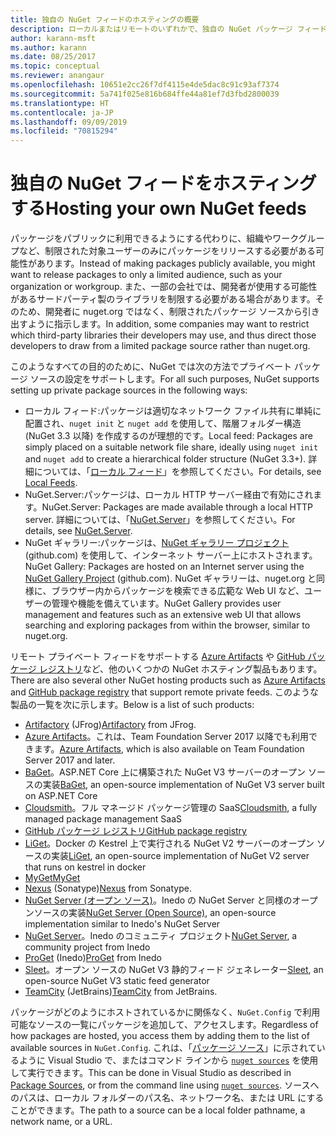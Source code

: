 ```yaml
---
title: 独自の NuGet フィードのホスティングの概要
description: ローカルまたはリモートのいずれかで、独自の NuGet パッケージ フィードまたはギャラリーをホスティングするためにオープンにされている概要です。
author: karann-msft
ms.author: karann
ms.date: 08/25/2017
ms.topic: conceptual
ms.reviewer: anangaur
ms.openlocfilehash: 10651e2cc26f7df4115e4de5dac8c91c93af7374
ms.sourcegitcommit: 5a741f025e816b684ffe44a81ef7d3fbd2800039
ms.translationtype: HT
ms.contentlocale: ja-JP
ms.lasthandoff: 09/09/2019
ms.locfileid: "70815294"
---
```

# <a name="hosting-your-own-nuget-feeds"></a><span data-ttu-id="98de1-103">独自の NuGet フィードをホスティングする</span><span class="sxs-lookup"><span data-stu-id="98de1-103">Hosting your own NuGet feeds</span></span>

<span data-ttu-id="98de1-104">パッケージをパブリックに利用できるようにする代わりに、組織やワークグループなど、制限された対象ユーザーのみにパッケージをリリースする必要がある可能性があります。</span><span class="sxs-lookup"><span data-stu-id="98de1-104">Instead of making packages publicly available, you might want to release packages to only a limited audience, such as your organization or workgroup.</span></span> <span data-ttu-id="98de1-105">また、一部の会社では、開発者が使用する可能性があるサードパーティ製のライブラリを制限する必要がある場合があります。そのため、開発者に nuget.org ではなく、制限されたパッケージ ソースから引き出すように指示します。</span><span class="sxs-lookup"><span data-stu-id="98de1-105">In addition, some companies may want to restrict which third-party libraries their developers may use, and thus direct those developers to draw from a limited package source rather than nuget.org.</span></span>

<span data-ttu-id="98de1-106">このようなすべての目的のために、NuGet では次の方法でプライベート パッケージ ソースの設定をサポートします。</span><span class="sxs-lookup"><span data-stu-id="98de1-106">For all such purposes, NuGet supports setting up private package sources in the following ways:</span></span>

- <span data-ttu-id="98de1-107">ローカル フィード:パッケージは適切なネットワーク ファイル共有に単純に配置され、`nuget init` と `nuget add` を使用して、階層フォルダー構造 (NuGet 3.3 以降) を作成するのが理想的です。</span><span class="sxs-lookup"><span data-stu-id="98de1-107">Local feed: Packages are simply placed on a suitable network file share, ideally using `nuget init` and `nuget add` to create a hierarchical folder structure (NuGet 3.3+).</span></span> <span data-ttu-id="98de1-108">詳細については、「[ローカル フィード](../hosting-packages/local-feeds.md)」を参照してください。</span><span class="sxs-lookup"><span data-stu-id="98de1-108">For details, see [Local Feeds](../hosting-packages/local-feeds.md).</span></span>
- <span data-ttu-id="98de1-109">NuGet.Server:パッケージは、ローカル HTTP サーバー経由で有効にされます。</span><span class="sxs-lookup"><span data-stu-id="98de1-109">NuGet.Server: Packages are made available through a local HTTP server.</span></span> <span data-ttu-id="98de1-110">詳細については、「[NuGet.Server](../hosting-packages/nuget-server.md)」を参照してください。</span><span class="sxs-lookup"><span data-stu-id="98de1-110">For details, see [NuGet.Server](../hosting-packages/nuget-server.md).</span></span>
- <span data-ttu-id="98de1-111">NuGet ギャラリー:パッケージは、[NuGet ギャラリー プロジェクト](https://github.com/NuGet/NuGetGallery#build-and-run-the-gallery-in-arbitrary-number-easy-steps) (github.com) を使用して、インターネット サーバー上にホストされます。</span><span class="sxs-lookup"><span data-stu-id="98de1-111">NuGet Gallery: Packages are hosted on an Internet server using the [NuGet Gallery Project](https://github.com/NuGet/NuGetGallery#build-and-run-the-gallery-in-arbitrary-number-easy-steps) (github.com).</span></span> <span data-ttu-id="98de1-112">NuGet ギャラリーは、nuget.org と同様に、ブラウザー内からパッケージを検索できる広範な Web UI など、ユーザーの管理や機能を備えています。</span><span class="sxs-lookup"><span data-stu-id="98de1-112">NuGet Gallery provides user management and features such as an extensive web UI that allows searching and exploring packages from within the browser, similar to nuget.org.</span></span>

<span data-ttu-id="98de1-113">リモート プライベート フィードをサポートする [Azure Artifacts](https://www.visualstudio.com/docs/package/nuget/publish) や [GitHub パッケージ レジストリ](https://help.github.com/articles/configuring-nuget-for-use-with-github-package-registry)など、他のいくつかの NuGet ホスティング製品もあります。</span><span class="sxs-lookup"><span data-stu-id="98de1-113">There are also several other NuGet hosting products such as [Azure Artifacts](https://www.visualstudio.com/docs/package/nuget/publish) and [GitHub package registry](https://help.github.com/articles/configuring-nuget-for-use-with-github-package-registry) that support remote private feeds.</span></span> <span data-ttu-id="98de1-114">このような製品の一覧を次に示します。</span><span class="sxs-lookup"><span data-stu-id="98de1-114">Below is a list of such products:</span></span>

- <span data-ttu-id="98de1-115">[Artifactory](https://www.jfrog.com/artifactory/) (JFrog)</span><span class="sxs-lookup"><span data-stu-id="98de1-115">[Artifactory](https://www.jfrog.com/artifactory/) from JFrog.</span></span>
- <span data-ttu-id="98de1-116">[Azure Artifacts](https://www.visualstudio.com/docs/package/nuget/publish)。これは、Team Foundation Server 2017 以降でも利用できます。</span><span class="sxs-lookup"><span data-stu-id="98de1-116">[Azure Artifacts](https://www.visualstudio.com/docs/package/nuget/publish), which is also available on Team Foundation Server 2017 and later.</span></span>
- <span data-ttu-id="98de1-117">[BaGet](https://github.com/loic-sharma/BaGet)。ASP.NET Core 上に構築された NuGet V3 サーバーのオープン ソースの実装</span><span class="sxs-lookup"><span data-stu-id="98de1-117">[BaGet](https://github.com/loic-sharma/BaGet), an open-source implementation of NuGet V3 server built on ASP.NET Core</span></span>
- <span data-ttu-id="98de1-118">[Cloudsmith](https://cloudsmith.io/l/nuget-feed/)。フル マネージド パッケージ管理の SaaS</span><span class="sxs-lookup"><span data-stu-id="98de1-118">[Cloudsmith](https://cloudsmith.io/l/nuget-feed/), a fully managed package management SaaS</span></span>
- [<span data-ttu-id="98de1-119">GitHub パッケージ レジストリ</span><span class="sxs-lookup"><span data-stu-id="98de1-119">GitHub package registry</span></span>](https://help.github.com/articles/configuring-nuget-for-use-with-github-package-registry)
- <span data-ttu-id="98de1-120">[LiGet](https://github.com/ai-traders/liget)。Docker の Kestrel 上で実行される NuGet V2 サーバーのオープン ソースの実装</span><span class="sxs-lookup"><span data-stu-id="98de1-120">[LiGet](https://github.com/ai-traders/liget), an open-source implementation of NuGet V2 server that runs on kestrel in docker</span></span>
- [<span data-ttu-id="98de1-121">MyGet</span><span class="sxs-lookup"><span data-stu-id="98de1-121">MyGet</span></span>](http://myget.org)
- <span data-ttu-id="98de1-122">[Nexus](http://www.sonatype.org/nexus/) (Sonatype)</span><span class="sxs-lookup"><span data-stu-id="98de1-122">[Nexus](http://www.sonatype.org/nexus/) from Sonatype.</span></span>
- <span data-ttu-id="98de1-123">[NuGet Server (オープン ソース)](http://nuget-server.net)。Inedo の NuGet Server と同様のオープンソースの実装</span><span class="sxs-lookup"><span data-stu-id="98de1-123">[NuGet Server (Open Source)](http://nuget-server.net), an open-source implementation similar to Inedo's NuGet Server</span></span>
- <span data-ttu-id="98de1-124">[NuGet Server](http://nugetserver.net/)。Inedo のコミュニティ プロジェクト</span><span class="sxs-lookup"><span data-stu-id="98de1-124">[NuGet Server](http://nugetserver.net/), a community project from Inedo</span></span>
- <span data-ttu-id="98de1-125">[ProGet](http://inedo.com/proget) (Inedo)</span><span class="sxs-lookup"><span data-stu-id="98de1-125">[ProGet](http://inedo.com/proget) from Inedo</span></span>
- <span data-ttu-id="98de1-126">[Sleet](https://github.com/emgarten/sleet)。オープン ソースの NuGet V3 静的フィード ジェネレーター</span><span class="sxs-lookup"><span data-stu-id="98de1-126">[Sleet](https://github.com/emgarten/sleet), an open-source NuGet V3 static feed generator</span></span>
- <span data-ttu-id="98de1-127">[TeamCity](https://www.jetbrains.com/teamcity/) (JetBrains)</span><span class="sxs-lookup"><span data-stu-id="98de1-127">[TeamCity](https://www.jetbrains.com/teamcity/) from JetBrains.</span></span>

<span data-ttu-id="98de1-128">パッケージがどのようにホストされているかに関係なく、`NuGet.Config` で利用可能なソースの一覧にパッケージを追加して、アクセスします。</span><span class="sxs-lookup"><span data-stu-id="98de1-128">Regardless of how packages are hosted, you access them by adding them to the list of available sources in `NuGet.Config`.</span></span> <span data-ttu-id="98de1-129">これは、「[パッケージ ソース](../consume-packages/install-use-packages-visual-studio.md#package-sources)」に示されているように Visual Studio で、またはコマンド ラインから [`nuget sources`](../reference/cli-reference/cli-ref-sources.md) を使用して実行できます。</span><span class="sxs-lookup"><span data-stu-id="98de1-129">This can be done in Visual Studio as described in [Package Sources](../consume-packages/install-use-packages-visual-studio.md#package-sources), or from the command line using [`nuget sources`](../reference/cli-reference/cli-ref-sources.md).</span></span> <span data-ttu-id="98de1-130">ソースへのパスは、ローカル フォルダーのパス名、ネットワーク名、または URL にすることができます。</span><span class="sxs-lookup"><span data-stu-id="98de1-130">The path to a source can be a local folder pathname, a network name, or a URL.</span></span>
